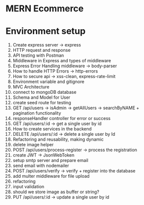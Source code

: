 # MERN Ecommerce

# Environment setup

1. Create express server -> express 
2. HTTP request and response
3. API testing with Postman
4. Middleware in Express and types of middleware
5. Express Error Handling middleware -> body-parser
6. How to handle HTTP Errors -> http-errors
7. How to secure api -> xss-clean, express-rate-limit
8. Environment variable and gitignore
9. MVC Architecture
10. connect to mongoDB database
11. Schema and Model for User
12. create seed route for testing
13. GET /api/users -> isAdmin -> getAllUsers -> searchByNAME + pagination functionality
14. responseHandler controller for error or success
15. GET /api/users/:id -> get a single user by id
16. How to create services in the backend
17. DELETE /api/users/:id -> delete a single user by Id
18. Refactoring and reusability, making dynamic
19. delete image helper 
20. POST /api/users/process-register -> process the registration
21. create JWT -> JsonWebToken
22. setup smtp server and prepare email
23. send email with nodemailer
24. POST /api/users/verify -> verify + register into the database
25. add multer middleware for file upload
26. refactoring
27. input validation 
28. should we store image as buffer or string?
29. PUT /api/users/:id -> update a single user by id